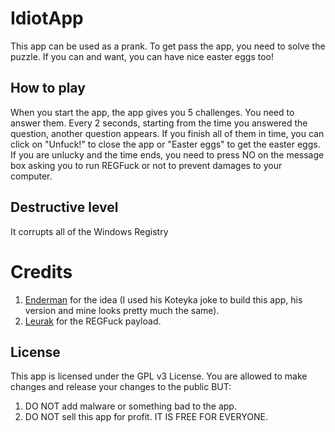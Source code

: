 # IdiotApp
This app can be used as a prank. To get pass the app, you need to solve the puzzle. If you can and want, you can have nice easter eggs too!
## How to play
When you start the app, the app gives you 5 challenges. You need to answer them. Every 2 seconds, starting from the time you answered the question, another question appears. If you finish all of them in time, you can click on "Unfuck!" to close the app or "Easter eggs" to get the easter eggs. If you are unlucky and the time ends, you need to press NO on the message box asking you to run REGFuck or not to prevent damages to your computer.
## Destructive level
It corrupts all of the Windows Registry

# Credits
1. <a href="https://www.youtube.com/channel/UCWb-66XSFCV5vgKEbl22R6Q">Enderman</a> for the idea (I used his Koteyka joke to build this app, his version and mine looks pretty much the same).
2. <a href="https://github.com/Leurak">Leurak</a> for the REGFuck payload.

## License
This app is licensed under the GPL v3 License. You are allowed to make changes and release your changes to the public BUT:
1. DO NOT add malware or something bad to the app.
2. DO NOT sell this app for profit. IT IS FREE FOR EVERYONE.
